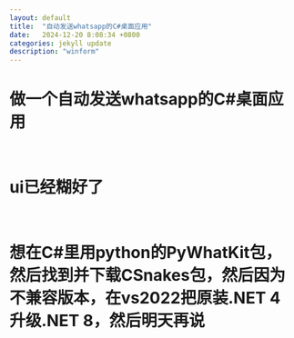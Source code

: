 ```yaml
---
layout: default
title:  "自动发送whatsapp的C#桌面应用"
date:   2024-12-20 8:08:34 +0800
categories: jekyll update
description: "winform"
---
```


# 做一个自动发送whatsapp的C#桌面应用
<br/>

# ui已经糊好了
<br/>

# 想在C#里用python的PyWhatKit包，然后找到并下载CSnakes包，然后因为不兼容版本，在vs2022把原装.NET 4升级.NET 8，然后明天再说
